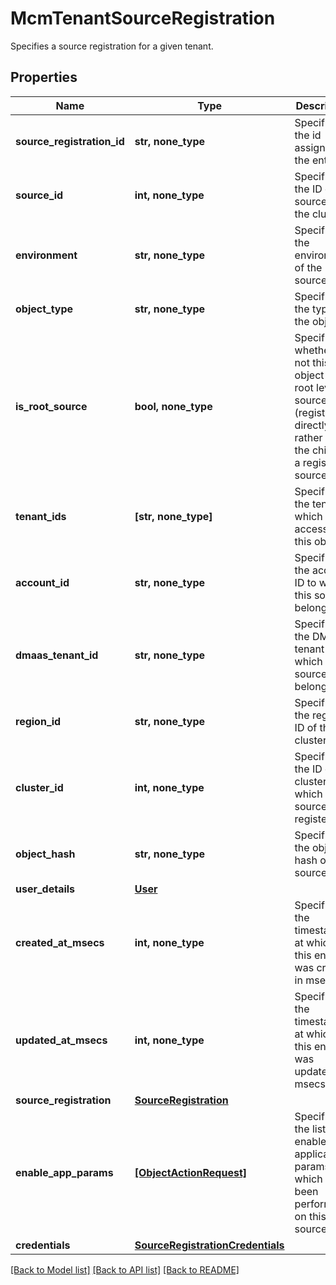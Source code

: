 # McmTenantSourceRegistration

Specifies a source registration for a given tenant.

## Properties
Name | Type | Description | Notes
------------ | ------------- | ------------- | -------------
**source_registration_id** | **str, none_type** | Specifies the id assigned to the entry. | [optional] 
**source_id** | **int, none_type** | Specifies the ID of the source on the cluster. | [optional] 
**environment** | **str, none_type** | Specifies the environment of the source. | [optional] 
**object_type** | **str, none_type** | Specifies the type of the object. | [optional] 
**is_root_source** | **bool, none_type** | Specifies whether or not this object is a root level source (registered directly rather than the child of a registered source). | [optional] 
**tenant_ids** | **[str, none_type]** | Specifies the tenants which have access to this object. | [optional] 
**account_id** | **str, none_type** | Specifies the account ID to which this source belongs. | [optional] 
**dmaas_tenant_id** | **str, none_type** | Specifies the DMaaS tenant ID to which this source belongs. | [optional] 
**region_id** | **str, none_type** | Specifies the region ID of the cluster. | [optional] 
**cluster_id** | **int, none_type** | Specifies the ID of the cluster to which the source is registered. | [optional] 
**object_hash** | **str, none_type** | Specifies the object hash of the source. | [optional] 
**user_details** | [**User**](User.md) |  | [optional] 
**created_at_msecs** | **int, none_type** | Specifies the timestamp at which this entry was created in msecs. | [optional] 
**updated_at_msecs** | **int, none_type** | Specifies the timestamp at which this entry was updated in msecs. | [optional] 
**source_registration** | [**SourceRegistration**](SourceRegistration.md) |  | [optional] 
**enable_app_params** | [**[ObjectActionRequest]**](ObjectActionRequest.md) | Specifies the list of enable application params which have been performed on this source. | [optional] 
**credentials** | [**SourceRegistrationCredentials**](SourceRegistrationCredentials.md) |  | [optional] 

[[Back to Model list]](../README.md#documentation-for-models) [[Back to API list]](../README.md#documentation-for-api-endpoints) [[Back to README]](../README.md)


